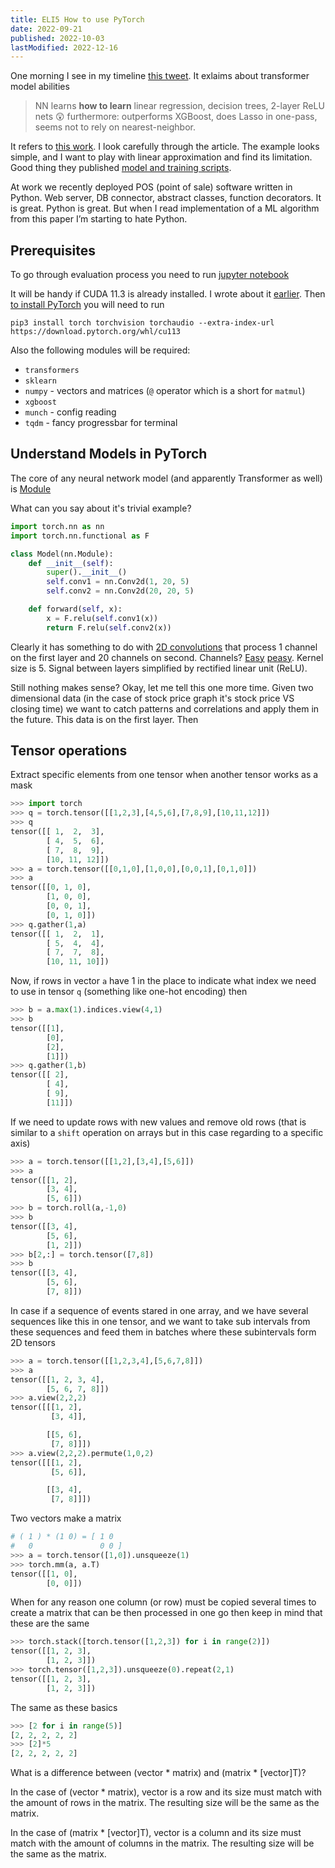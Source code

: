 ```yaml
---
title: ELI5 How to use PyTorch
date: 2022-09-21
published: 2022-10-03
lastModified: 2022-12-16
---
```


One morning I see in my timeline [this tweet](https://twitter.com/davidandrzej/status/1570969380284141570?s=12). It exlaims about transformer model abilities

> NN learns **how to learn** linear regression, decision trees, 2-layer ReLU nets 😲 furthermore: outperforms XGBoost, does Lasso in one-pass, seems not to rely on nearest-neighbor.

It refers to [this work](https://arxiv.org/abs/2208.01066). I look carefully through the article. The example looks simple, and I want to play with linear approximation and find its limitation. Good thing they published [model and training scripts](https://github.com/dtsip/in-context-learning).

At work we recently deployed POS (point of sale) software written in Python. Web server, DB connector, abstract classes, function decorators. It is great. Python is great. But when I read implementation of a ML algorithm from this paper I’m starting to hate Python.


## Prerequisites

To go through evaluation process you need to run [jupyter notebook](/science/everything-you-need-to-know-about-jupyter-notebook)

It will be handy if CUDA 11.3 is already installed. I wrote about it [earlier](/science/how-to-run-dalle-locally). Then [to install PyTorch](https://pytorch.org/get-started/locally/) you will need to run

```
pip3 install torch torchvision torchaudio --extra-index-url https://download.pytorch.org/whl/cu113
```

Also the following modules will be required:

- `transformers`
- `sklearn`
- `numpy` - vectors and matrices (`@` operator which is a short for `matmul`)
- `xgboost`
- `munch` - config reading
- `tqdm` - fancy progressbar for terminal


## Understand Models in PyTorch

The core of any neural network model (and apparently Transformer as well) is [Module](https://pytorch.org/docs/stable/generated/torch.nn.Module.html)

What can you say about it's trivial example?

```python
import torch.nn as nn
import torch.nn.functional as F

class Model(nn.Module):
    def __init__(self):
        super().__init__()
        self.conv1 = nn.Conv2d(1, 20, 5)
        self.conv2 = nn.Conv2d(20, 20, 5)

    def forward(self, x):
        x = F.relu(self.conv1(x))
        return F.relu(self.conv2(x))
```

Clearly it has something to do with [2D convolutions](https://pytorch.org/docs/stable/generated/torch.nn.Conv2d.html) that process 1 channel on the first layer and 20 channels on second. Channels? [Easy](https://medium.com/apache-mxnet/multi-channel-convolutions-explained-with-ms-excel-9bbf8eb77108) [peasy](https://towardsdatascience.com/a-comprehensive-introduction-to-different-types-of-convolutions-in-deep-learning-669281e58215). Kernel size is 5. Signal between layers simplified by rectified linear unit (ReLU).

Still nothing makes sense? Okay, let me tell this one more time. Given two dimensional data (in the case of stock price graph it's stock price VS closing time) we want to catch patterns and correlations and apply them in the future. This data is on the first layer. Then 

## Tensor operations

Extract specific elements from one tensor when another tensor works as a mask

```python
>>> import torch
>>> q = torch.tensor([[1,2,3],[4,5,6],[7,8,9],[10,11,12]])
>>> q
tensor([[ 1,  2,  3],
        [ 4,  5,  6],
        [ 7,  8,  9],
        [10, 11, 12]])
>>> a = torch.tensor([[0,1,0],[1,0,0],[0,0,1],[0,1,0]])
>>> a
tensor([[0, 1, 0],
        [1, 0, 0],
        [0, 0, 1],
        [0, 1, 0]])
>>> q.gather(1,a)
tensor([[ 1,  2,  1],
        [ 5,  4,  4],
        [ 7,  7,  8],
        [10, 11, 10]])
```

Now, if rows in vector `a` have $1$ in the place to indicate what index we need to use in tensor `q` (something like one-hot encoding) then

```python
>>> b = a.max(1).indices.view(4,1)
>>> b
tensor([[1],
        [0],
        [2],
        [1]])
>>> q.gather(1,b)
tensor([[ 2],
        [ 4],
        [ 9],
        [11]])
```

If we need to update rows with new values and remove old rows (that is similar to a `shift` operation on arrays but in this case regarding to a specific axis)

```python
>>> a = torch.tensor([[1,2],[3,4],[5,6]])
>>> a
tensor([[1, 2],
        [3, 4],
        [5, 6]])
>>> b = torch.roll(a,-1,0)
>>> b
tensor([[3, 4],
        [5, 6],
        [1, 2]])
>>> b[2,:] = torch.tensor([7,8])
>>> b
tensor([[3, 4],
        [5, 6],
        [7, 8]])
```

In case if a sequence of events stared in one array, and we have several sequences like this in one tensor, and we want to take sub intervals from these sequences and feed them in batches where these subintervals form 2D tensors

```python
>>> a = torch.tensor([[1,2,3,4],[5,6,7,8]])
>>> a
tensor([[1, 2, 3, 4],
        [5, 6, 7, 8]])
>>> a.view(2,2,2)
tensor([[[1, 2],
         [3, 4]],

        [[5, 6],
         [7, 8]]])
>>> a.view(2,2,2).permute(1,0,2)
tensor([[[1, 2],
         [5, 6]],

        [[3, 4],
         [7, 8]]])
```

Two vectors make a matrix

```python
# ( 1 ) * (1 0) = [ 1 0
#   0               0 0 ]
>>> a = torch.tensor([1,0]).unsqueeze(1)
>>> torch.mm(a, a.T)
tensor([[1, 0],
        [0, 0]])
```

When for any reason one column (or row) must be copied several times to create a matrix that can be then processed in one go then keep in mind that these are the same

```python
>>> torch.stack([torch.tensor([1,2,3]) for i in range(2)])
tensor([[1, 2, 3],
        [1, 2, 3]])
>>> torch.tensor([1,2,3]).unsqueeze(0).repeat(2,1)
tensor([[1, 2, 3],
        [1, 2, 3]])
```

The same as these basics

```python
>>> [2 for i in range(5)]
[2, 2, 2, 2, 2]
>>> [2]*5
[2, 2, 2, 2, 2]
```

What is a difference between (vector * matrix) and (matrix * \[vector\]T)?

In the case of (vector * matrix), vector is a row and its size must match with the amount of rows in the matrix. The resulting size will be the same as the matrix.

In the case of (matrix * \[vector\]T), vector is a column and its size must match with the amount of columns in the matrix. The resulting size will be the same as the matrix.